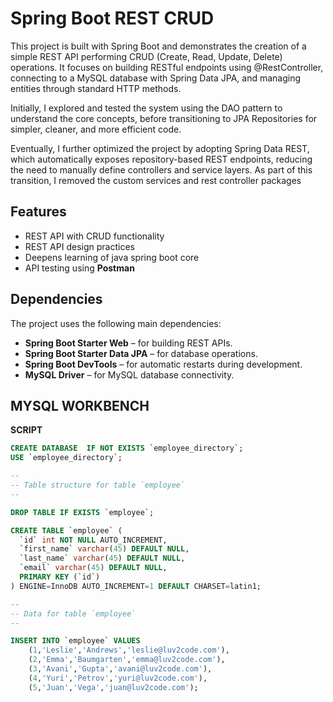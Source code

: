 # Spring Boot REST CRUD

This project is built with Spring Boot and demonstrates the creation of a simple REST API performing CRUD (Create, Read, Update, Delete) operations. It focuses on building RESTful endpoints using @RestController, connecting to a MySQL database with Spring Data JPA, and managing entities through standard HTTP methods.

Initially, I explored and tested the system using the DAO pattern to understand the core concepts, before transitioning to JPA Repositories for simpler, cleaner, and more efficient code.

Eventually, I further optimized the project by adopting Spring Data REST, which automatically exposes repository-based REST endpoints, reducing the need to manually define controllers and service layers. As part of this transition, I removed the custom services and rest controller packages

## Features

- REST API with CRUD functionality
- REST API design practices
- Deepens learning of java spring boot core
- API testing using **Postman**

## Dependencies

The project uses the following main dependencies:

- **Spring Boot Starter Web** – for building REST APIs.
- **Spring Boot Starter Data JPA** – for database operations.
- **Spring Boot DevTools** – for automatic restarts during development.
- **MySQL Driver** – for MySQL database connectivity.

## MYSQL WORKBENCH

**SCRIPT**
```sql
CREATE DATABASE  IF NOT EXISTS `employee_directory`;
USE `employee_directory`;

--
-- Table structure for table `employee`
--

DROP TABLE IF EXISTS `employee`;

CREATE TABLE `employee` (
  `id` int NOT NULL AUTO_INCREMENT,
  `first_name` varchar(45) DEFAULT NULL,
  `last_name` varchar(45) DEFAULT NULL,
  `email` varchar(45) DEFAULT NULL,
  PRIMARY KEY (`id`)
) ENGINE=InnoDB AUTO_INCREMENT=1 DEFAULT CHARSET=latin1;

--
-- Data for table `employee`
--

INSERT INTO `employee` VALUES 
	(1,'Leslie','Andrews','leslie@luv2code.com'),
	(2,'Emma','Baumgarten','emma@luv2code.com'),
	(3,'Avani','Gupta','avani@luv2code.com'),
	(4,'Yuri','Petrov','yuri@luv2code.com'),
	(5,'Juan','Vega','juan@luv2code.com');




